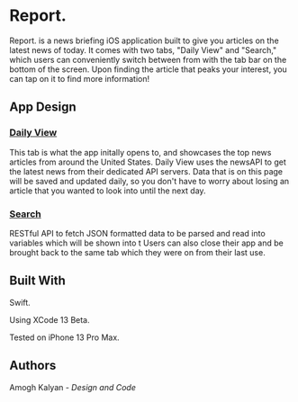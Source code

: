 # Report.

Report. is a news briefing iOS application built to give you articles on the latest news of today. It comes with two tabs, "Daily View" and "Search," which users can conveniently switch between from with the tab bar on the bottom of the screen. Upon finding the article that peaks your interest, you can tap on it to find more information!

## App Design

### <ins> Daily View </ins>

This tab is what the app initally opens to, and showcases the top news articles from around the United States. Daily View uses the newsAPI to get the latest news from their dedicated API servers. Data that is on this page will be saved and updated daily, so you don't have to worry about losing an article that you wanted to look into until the next day.

### <ins> Search </ins>




RESTful API to fetch JSON formatted data to be parsed and read into variables which will be shown into t
Users can also close their app and be brought back to the same tab which they were on from their last use.




## Built With

Swift. 

Using XCode 13 Beta.

Tested on iPhone 13 Pro Max.

## Authors

Amogh Kalyan - *Design and Code*
